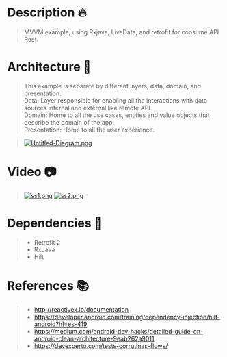# Description :fire:
> MVVM example, using Rxjava, LiveData, and retrofit for consume API Rest.
# Architecture :onion:
> This example is separate by different layers, data, domain, and presentation.<br />
> Data: Layer responsible for enabling all the interactions with data sources internal and external like remote API.<br />
> Domain: Home to all the use cases, entities and value objects that describe the domain of the app.<br />
> Presentation: Home to all the user experience.<br />

>[![Untitled-Diagram.png](https://i.postimg.cc/rm1yPjQ5/Untitled-Diagram.png)](https://postimg.cc/1nzZgGxz)
# Video :camera:
>[![ss1.png](https://i.postimg.cc/X7VhFL5t/ss1.png)](https://postimg.cc/SjvDbWDG)
>[![ss2.png](https://i.postimg.cc/VLDhFtBv/ss2.png)](https://postimg.cc/nC9TFCWf)

# Dependencies :elephant:
>- Retrofit 2
>- RxJava
>- Hilt
# References :books:
>- http://reactivex.io/documentation
>- https://developer.android.com/training/dependency-injection/hilt-android?hl=es-419 
>- https://medium.com/android-dev-hacks/detailed-guide-on-android-clean-architecture-9eab262a9011
>- https://devexperto.com/tests-corrutinas-flows/

